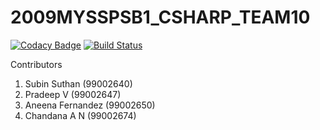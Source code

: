# 2009MYSSPSB1_CSHARP_TEAM10

[![Codacy Badge](https://api.codacy.com/project/badge/Grade/2dea6e7808334a0082a51e00d87a7ebe)](https://app.codacy.com/gh/99002674/2009MYSSPSB1_CSHARP_TEAM10?utm_source=github.com&utm_medium=referral&utm_content=99002674/2009MYSSPSB1_CSHARP_TEAM10&utm_campaign=Badge_Grade)
[![Build Status](https://dev.azure.com/chandanaan/csharp/_apis/build/status/99002674.2009MYSSPSB1_CSHARP_TEAM10?branchName=main)](https://dev.azure.com/chandanaan/csharp/_build/latest?definitionId=1&branchName=main)


Contributors

1. Subin Suthan (99002640)
2. Pradeep V (99002647)
3. Aneena Fernandez (99002650)
4. Chandana A N (99002674)
